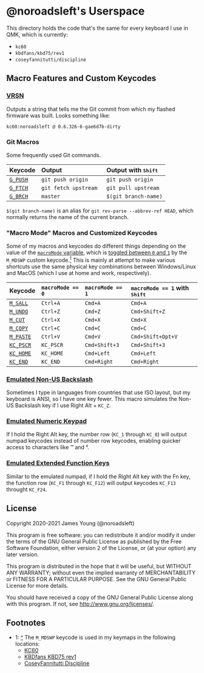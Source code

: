 # @noroadsleft's Userspace

This directory holds the code that's the same for every keyboard I use in QMK, which is currently:

- `kc60`
- `kbdfans/kbd75/rev1`
- `coseyfannitutti/discipline`


## Macro Features and Custom Keycodes

### [VRSN](./noroadsleft.c#L33-L37)

Outputs a string that tells me the Git commit from which my flashed firmware was built. Looks something like:

    kc60:noroadsleft @ 0.6.326-6-gae6d7b-dirty

### Git Macros

Some frequently used Git commands.

| Keycode                             | Output                 | Output with <kbd>Shift</kbd> |
| :---------------------------------- | :--------------------- | :--------------------------- |
| [`G_PUSH`](./noroadsleft.c#L38-L42) | `git push origin `     | `git push origin `           |
| [`G_FTCH`](./noroadsleft.c#L43-L52) | `git fetch upstream `  | `git pull upstream `         |
| [`G_BRCH`](./noroadsleft.c#L53-L62) | `master`               | `$(git branch-name)`         |

`$(git branch-name)` is an alias for `git rev-parse --abbrev-ref HEAD`, which normally returns the name of the current branch.

### "Macro Mode" Macros and Customized Keycodes

Some of my macros and keycodes do different things depending on the value of the [`macroMode` variable](./noroadsleft.c#L23), which is [toggled between `0` and `1`](./noroadsleft.c#L116-L120) by the `M_MDSWP` custom keycode.[<sup>1</sup>](#footnotes) This is mainly at attempt to make various shortcuts use the same physical key combinations between Windows/Linux and MacOS (which I use at home and work, respectively).

| Keycode                                | `macroMode == 0` | `macroMode == 1` | `macroMode == 1` with <kbd>Shift</kbd> |
| :------------------------------------- | :--------------- | :--------------- | :------------------------------------- |
| [`M_SALL`](./noroadsleft.c#L63-L71)    | `Ctrl+A`         | `Cmd+A`          | `Cmd+A`                                |
| [`M_UNDO`](./noroadsleft.c#L72-L84)    | `Ctrl+Z`         | `Cmd+Z`          | `Cmd+Shift+Z`                          |
| [`M_CUT`](./noroadsleft.c#L85-L93)     | `Ctrl+X`         | `Cmd+X`          | `Cmd+X`                                |
| [`M_COPY`](./noroadsleft.c#L94-L102)   | `Ctrl+C`         | `Cmd+C`          | `Cmd+C`                                |
| [`M_PASTE`](./noroadsleft.c#L103-L115) | `Ctrl+V`         | `Cmd+V`          | `Cmd+Shift+Opt+V`                      |
| [`KC_PSCR`](./noroadsleft.c#L166-L174) | `KC_PSCR`        | `Cmd+Shift+3`    | `Cmd+Shift+3`                          |
| [`KC_HOME`](./noroadsleft.c#L175-L183) | `KC_HOME`        | `Cmd+Left`       | `Cmd+Left`                             |
| [`KC_END`](./noroadsleft.c#L184-L192)  | `KC_END`         | `Cmd+Right`      | `Cmd+Right`                            |

### [Emulated Non-US Backslash](./noroadsleft.c#L121-L135)

Sometimes I type in languages from countries that use ISO layout, but my keyboard is ANSI, so I have one key fewer. This macro simulates the Non-US Backslash key if I use Right Alt + `KC_Z`.

### [Emulated Numeric Keypad](./noroadsleft.c#L136-L150)

If I hold the Right Alt key, the number row (`KC_1` through `KC_0`) will output numpad keycodes instead of number row keycodes, enabling quicker access to characters like ™ and °.

### [Emulated Extended Function Keys](./noroadsleft.c#L151-L165)

Similar to the emulated numpad, if I hold the Right Alt key with the Fn key, the function row (`KC_F1` through `KC_F12`) will output keycodes `KC_F13` throught `KC_F24`.


## License

Copyright 2020-2021 James Young (@noroadsleft)

This program is free software: you can redistribute it and/or modify
it under the terms of the GNU General Public License as published by
the Free Software Foundation, either version 2 of the License, or
(at your option) any later version.

This program is distributed in the hope that it will be useful,
but WITHOUT ANY WARRANTY; without even the implied warranty of
MERCHANTABILITY or FITNESS FOR A PARTICULAR PURPOSE.  See the
GNU General Public License for more details.

You should have received a copy of the GNU General Public License
along with this program.  If not, see <http://www.gnu.org/licenses/>.


## Footnotes

- 1: [^](#macro-mode-macros-and-customized-keycodes) The `M_MDSWP` keycode is used in my keymaps in the following locations:
  - [KC60](../../keyboards/kc60/keymaps/noroadsleft/keymap.c#L111)
  - [KBDfans KBD75 rev1](../../keyboards/kbdfans/kbd75/keymaps/noroadsleft/keymap.c#L93)
  - [CoseyFannitutti Discipline](../../keyboards/coseyfannitutti/discipline/keymaps/noroadsleft/keymap.c#L66)
